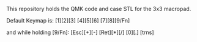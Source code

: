 This repository holds the QMK code and case STL for the 3x3 macropad.

Default Keymap is:
[1][2][3]
[4][5][6]
[7][8][9/Fn]

and while holding [9/Fn]:
[Esc][+][-]
[Ret][*][/]
[0][.] [trns]

